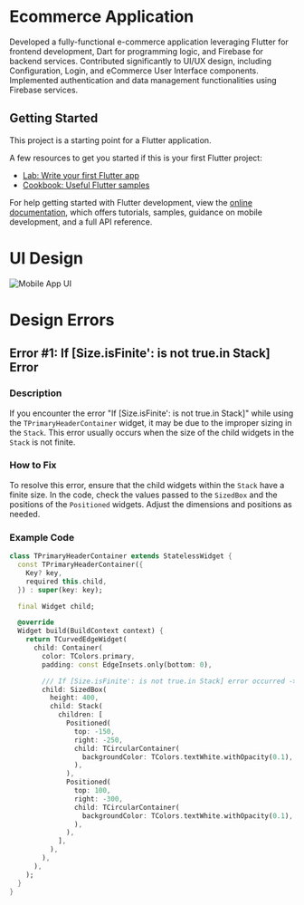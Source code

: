 # Ecommerce Application

Developed a fully-functional e-commerce application leveraging Flutter for frontend development, Dart for programming logic, and Firebase for backend services. Contributed significantly to UI/UX design, including Configuration, Login, and eCommerce User Interface components. Implemented authentication and data management functionalities using Firebase services.

## Getting Started

This project is a starting point for a Flutter application.

A few resources to get you started if this is your first Flutter project:

- [Lab: Write your first Flutter app](https://docs.flutter.dev/get-started/codelab)
- [Cookbook: Useful Flutter samples](https://docs.flutter.dev/cookbook)

For help getting started with Flutter development, view the
[online documentation](https://docs.flutter.dev/), which offers tutorials,
samples, guidance on mobile development, and a full API reference.

# UI Design
![Mobile App UI](https://github.com/LahiruKavishkaYT/flutter_ecommerce_app/assets/134825764/d7b1437c-1d39-4884-a436-ab3ea10a5923)




# Design Errors

## Error #1: If [Size.isFinite': is not true.in Stack] Error

### Description
If you encounter the error "If [Size.isFinite': is not true.in Stack]" while using the `TPrimaryHeaderContainer` widget, it may be due to the improper sizing in the `Stack`. This error usually occurs when the size of the child widgets in the `Stack` is not finite.

### How to Fix
To resolve this error, ensure that the child widgets within the `Stack` have a finite size. In the code, check the values passed to the `SizedBox` and the positions of the `Positioned` widgets. Adjust the dimensions and positions as needed.

### Example Code
```dart
class TPrimaryHeaderContainer extends StatelessWidget {
  const TPrimaryHeaderContainer({
    Key? key,
    required this.child,
  }) : super(key: key);

  final Widget child;

  @override
  Widget build(BuildContext context) {
    return TCurvedEdgeWidget(
      child: Container(
        color: TColors.primary,
        padding: const EdgeInsets.only(bottom: 0),

        /// If [Size.isFinite': is not true.in Stack] error occurred -> Read README.md file at
        child: SizedBox(
          height: 400,
          child: Stack(
            children: [
              Positioned(
                top: -150,
                right: -250,
                child: TCircularContainer(
                  backgroundColor: TColors.textWhite.withOpacity(0.1),
                ),
              ),
              Positioned(
                top: 100,
                right: -300,
                child: TCircularContainer(
                  backgroundColor: TColors.textWhite.withOpacity(0.1),
                ),
              ),
            ],
          ),
        ),
      ),
    );
  }
}


